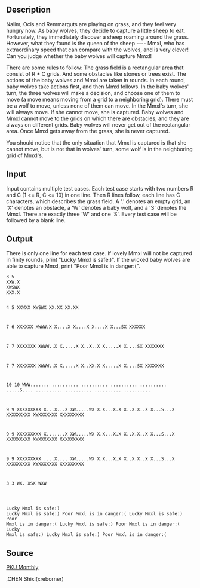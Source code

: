 <h2>Description</h2><p>Nalim, Ocis and Remmarguts are playing on grass, and they feel very hungry now. As baby wolves, they decide to capture a little sheep to eat. Fortunately, they immediately discover a sheep roaming around the grass. However, what they found is the queen of the sheep ---- Mmxl, who has extraordinary speed that can compare with the wolves, and is very clever! Can you judge whether the baby wolves will capture Mmxl!
</p>
There are some rules to follow:
The grass field is a rectangular area that consist of R * C grids. And some obstacles like stones or trees exist. The actions of the baby wolves and Mmxl are taken in rounds. In each round, baby wolves take actions first, and then Mmxl follows. In the baby wolves' turn, the three wolves will make a decision, and choose one of them to move (a move means moving from a grid to a neighboring grid). There must be a wolf to move, unless none of them can move. In the Mmxl's turn, she will always move. If she cannot move, she is captured. Baby wolves and Mmxl cannot move to the grids on which there are obstacles, and they are always on different grids. Baby wolves will never get out of the rectangular area. Once Mmxl gets away from the grass, she is never captured. 

You should notice that the only situation that Mmxl is captured is that she cannot move, but is not that in wolves' turn, some wolf is in the neighboring grid of Mmxl's.
<h2>Input</h2><p>Input contains multiple test cases. Each test case starts with two numbers R and C (1 &lt;= R, C &lt;= 10) in one line. Then R lines follow, each line has C characters, which describes the grass field. A '.' denotes an empty grid, an 'X' denotes an obstacle, a 'W' denotes a baby wolf, and a 'S' denotes the Mmxl. There are exactly three 'W' and one 'S'. Every test case will be followed by a blank line.</p><h2>Output</h2><p>There is only one line for each test case. If lovely Mmxl will not be captured in finity rounds, print "Lucky Mmxl is safe:)". If the wicked baby wolves are able to capture Mmxl, print "Poor Mmxl is in danger:(".</p><pre><code class="language-input1">3 5
XXW.X
XWSWX
XXX.X
 
4 5
XXWXX
XWSWX
XX.XX
XX.XX
 
7 6
XXXXXX
XWWW.X
X....X
X....X
X....X
X...SX
XXXXXX
 
7 7
XXXXXXX
XWWW..X
X.....X
X..X..X
X.....X
X....SX
XXXXXXX
 
7 7
XXXXXXX
XWWW..X
X.....X
X..XX.X
X.....X
X....SX
XXXXXXX
 
10 10
WWW.......
..........
..........
..........
..........
.....S....
..........
..........
..........
..........
 
9 9
XXXXXXXXX
X...X...X
XW.....WX
X.X...X.X
X..X.X..X
X...S...X
XXXXXXXXX
XWXXXXXXX
XXXXXXXXX
 
9 9
XXXXXXXXX
X.......X
XW.....WX
X.X...X.X
X..X.X..X
X...S...X
XXXXXXXXX
XWXXXXXXX
XXXXXXXXX
 
9 9
XXXXXXXXX
....X....
XW.....WX
X.X...X.X
X..X.X..X
X...S...X
XXXXXXXXX
XWXXXXXXX
XXXXXXXXX
 
3 3
WX.
XSX
WXW

</code></pre><pre><code class="language-output1">Lucky Mmxl is safe:)
Lucky Mmxl is safe:)
Poor Mmxl is in danger:(
Lucky Mmxl is safe:)
Poor Mmxl is in danger:(
Lucky Mmxl is safe:)
Poor Mmxl is in danger:(
Lucky Mmxl is safe:)
Lucky Mmxl is safe:)
Poor Mmxl is in danger:(
</code></pre><h2>Source</h2><a href="searchproblem?field=source&amp;key=PKU+Monthly">PKU Monthly</a><p>,CHEN Shixi(xreborner)</p>